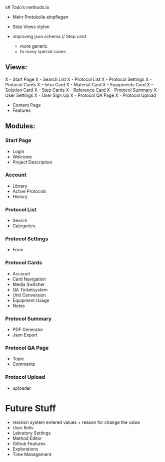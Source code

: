 s# Todo’s methods.io

- Mehr  Protokolle einpflegen
- Step Views stylen

- improving json schema // Step card
    - more generic
    - to many spezial cases

## Views:

X - Start Page
X - Search List
X - Protocol List
X - Protocol Settings
X - Protocol Cards
    X - Intro Card
    X - Material Card
    X - Equipments Card
    X - Solution Card
    X - Step Cards
    X - Reference Card
X - Protocol Summary
X - User Settings
X - User Sign Up
X - Protocol QA Page
X - Protocol Upload
- Content Page
- Features


## Modules:

### Start Page
- Login
- Welcome
- Project Description

### Account
- Library
- Active Protocols
- History

### Protocol List
- Search
- Categories

### Protocol Settings
- Form

### Protocol Cards
- Account
- Card Navigation
- Media Switcher
- QA Ticketsystem
- Unit Conversion
- Equipment Usage
- Notes

### Protocol Summary
- PDF Generator
- Json Export

### Protocol QA Page
- Topic
- Comments

### Protocol Upload
- uploader

# Future Stuff

- revision system entered values + reason for change the value
- User Rolls
- Labratory Settings
- Method Editor
- Github Features
- Explorations
- Time Management
